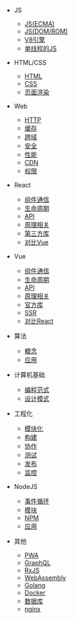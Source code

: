 
- JS

  - [JS(ECMA)](js/ecma.md)
  - [JS(DOM/BOM)](js/dom.md)
  - [V8引擎](js/engine.md)
  - [单线程的JS](js/thread.md)

- HTML/CSS

  - [HTML](htmlcss/html.md)
  - [CSS](htmlcss/css.md)
  - [页面渲染](htmlcss/render.md)

- Web

  - [HTTP](web/protocol.md)
  - [缓存](web/cache.md)
  - [跨域](web/crossorigin.md)
  - [安全](web/safe.md)
  - [性能](web/performance.md)
  - [CDN](web/cdn.md)
  - [权限](web/auth.md)

- React

  - [组件通信](react/communication.md)
  - [生命周期](react/lifecycle.md)
  - [API](react/api.md)
  - [原理相关](react/principle.md)
  - [第三方库](react/lib.md)
  - [对比Vue](react/diff.md)

- Vue

  - [组件通信](vue/communication.md)
  - [生命周期](vue/lifecycle.md)
  - [API](vue/api.md)
  - [原理相关](vue/principle.md)
  - [官方库](vue/lib.md)
  - [SSR](vue/ssr.md)
  - [对比React](vue/diff.md)

- 算法

  - [概念](algorithm/concept.md)
  - [应用](algorithm/application.md)

- 计算机基础

  - [编程范式](cs/paradigm.md)
  - [设计模式](cs/design.md)

- 工程化

  - [模块化](engineer/module.md)
  - [构建](engineer/build.md)
  - [协作](engineer/coop.md)
  - [测试](engineer/test.md)
  - [发布](engineer/deploy.md)
  - [监控](engineer/monitor.md)

- NodeJS

  - [事件循环](node/loop.md)
  - [模块](node/module.md)
  - [NPM](node/npm.md)
  - [应用](node/app.md)

- 其他

  - [PWA](others/pwa.md)
  - [GraphQL](others/graphql.md)
  - [RxJS](others/rxjs.md)
  - [WebAssembly](others/webassembly.md)
  - [Golang](others/go.md)
  - [Docker](others/docker.md)
  - [数据库](others/database.md)
  - [nginx](others/nginx.md)



